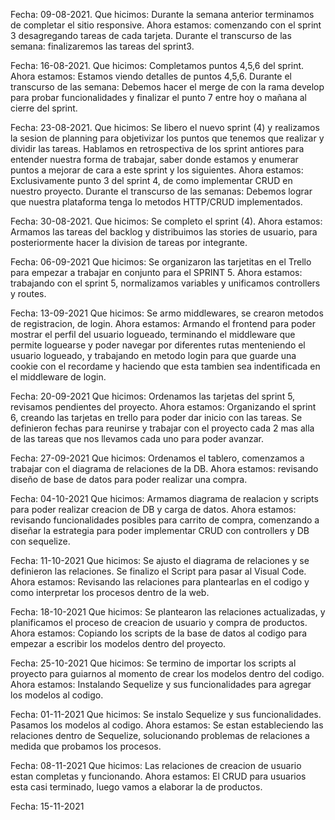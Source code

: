 Fecha: 09-08-2021.
Que hicimos: Durante la semana anterior terminamos de completar el sitio responsive.
Ahora estamos: comenzando con el sprint 3 desagregando tareas de cada tarjeta.
Durante el transcurso de las semana: finalizaremos las tareas del sprint3.

Fecha: 16-08-2021.
Que hicimos: Completamos puntos 4,5,6 del sprint.
Ahora estamos: Estamos viendo detalles de puntos 4,5,6.
Durante el transcurso de las semana: Debemos hacer el merge de con la rama develop para probar funcionalidades y finalizar el punto 7 entre hoy o mañana al cierre del sprint.

Fecha: 23-08-2021.
Que hicimos: Se libero el nuevo sprint (4) y realizamos la sesion de planning para objetivizar los puntos que tenemos que realizar y dividir las tareas. Hablamos en retrospectiva de los sprint antiores para entender nuestra forma de trabajar, saber donde estamos y enumerar puntos a mejorar de cara a este sprint y los siguientes.
Ahora estamos: Exclusivamente punto 3 del sprint 4, de como implementar CRUD en nuestro proyecto.
Durante el transcurso de las semanas: Debemos lograr que nuestra plataforma tenga lo metodos HTTP/CRUD implementados.

Fecha: 30-08-2021.
Que hicimos: Se completo el sprint (4).
Ahora estamos: Armamos las tareas del backlog y distribuimos las stories de usuario, para posteriormente hacer la division de tareas por integrante.


Fecha: 06-09-2021
Que hicimos: Se organizaron las tarjetitas en el Trello para empezar a trabajar en conjunto para el SPRINT 5.
Ahora estamos: trabajando con el sprint 5, normalizamos variables y unificamos controllers y routes.

Fecha: 13-09-2021
Que hicimos: Se armo middlewares, se crearon metodos de registracion, de login.
Ahora estamos: Armando el frontend para poder mostrar el perfil del usuario logueado, terminando el middleware que permite loguearse y poder navegar por diferentes rutas menteniendo el usuario logueado, y trabajando en metodo login para que guarde una cookie con el recordame y haciendo que esta tambien sea indentificada en el middleware de login.

Fecha: 20-09-2021
Que hicimos: Ordenamos las tarjetas del sprint 5, revisamos pendientes del proyecto.
Ahora estamos: Organizando el sprint 6, creando las tarjetas en trello para poder dar inicio con las tareas. Se definieron fechas para reunirse y trabajar con el proyecto cada 2 mas alla de las tareas que nos llevamos cada uno para poder avanzar.

Fecha: 27-09-2021
Que hicimos: Ordenamos el tablero, comenzamos a trabajar con el diagrama de relaciones de la DB.
Ahora estamos: revisando diseño de base de datos para poder realizar una compra.

Fecha: 04-10-2021
Que hicimos: Armamos diagrama de realacion y scripts para poder realizar creacion de DB y carga de datos.
Ahora estamos: revisando funcionalidades posibles para carrito de compra, comenzando a diseñar la estrategia para poder implementar CRUD con controllers y DB con sequelize.

Fecha: 11-10-2021
Que hicimos: Se ajusto el diagrama de relaciones y se definieron las relaciones. Se finalizo el Script para pasar al Visual Code.
Ahora estamos: Revisando las relaciones para plantearlas en el codigo y como interpretar los procesos dentro de la web.

Fecha: 18-10-2021
Que hicimos: Se plantearon las relaciones actualizadas, y planificamos el proceso de creacion de usuario y compra de productos.
Ahora estamos: Copiando los scripts de la base de datos al codigo para empezar a escribir los modelos dentro del proyecto.

Fecha: 25-10-2021
Que hicimos: Se termino de importar los scripts al proyecto para guiarnos al momento de crear los modelos dentro del codigo.
Ahora estamos: Instalando Sequelize y sus funcionalidades para agregar los modelos al codigo.

Fecha: 01-11-2021
Que hicimos: Se instalo Sequelize y sus funcionalidades. Pasamos los modelos al codigo.
Ahora estamos: Se estan estableciendo las relaciones dentro de Sequelize, solucionando problemas de relaciones a medida que probamos los procesos.

Fecha: 08-11-2021
Que hicimos: Las relaciones de creacion de usuario estan completas y funcionando.
Ahora estamos: El CRUD para usuarios esta casi terminado, luego vamos a elaborar la de productos.

Fecha: 15-11-2021
